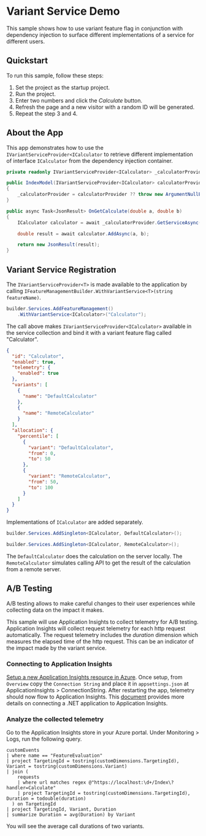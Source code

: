 ﻿# Variant Service Demo

This sample shows how to use variant feature flag in conjunction with dependency injection to surface different implementations of a service for different users.

## Quickstart

To run this sample, follow these steps:

1. Set the project as the startup project.
2. Run the project.
3. Enter two numbers and click the *Calculate* button.
4. Refresh the page and a new visitor with a random ID will be generated.
5. Repeat the step 3 and 4.

## About the App

This app demonstrates how to use the `IVariantServiceProvider<ICalculator` to retrieve different implementation of interface `ICalculator` from the dependency injection container. 

``` C#
private readonly IVariantServiceProvider<ICalculator> _calculatorProvider;

public IndexModel(IVariantServiceProvider<ICalculator> calculatorProvider)
{
    _calculatorProvider = calculatorProvider ?? throw new ArgumentNullException(nameof(calculatorProvider));
}

public async Task<JsonResult> OnGetCalculate(double a, double b)
{
    ICalculator calculator = await _calculatorProvider.GetServiceAsync(HttpContext.RequestAborted);

    double result = await calculator.AddAsync(a, b);

    return new JsonResult(result);
}
```

## Variant Service Registration

The `IVariantServiceProvider<T>` is made available to the application by calling `IFeatureManagementBuilder.WithVariantService<T>(string featureName)`. 

``` C#
builder.Services.AddFeatureManagement()
    .WithVariantService<ICalculator>("Calculator");
```

The call above makes ``IVariantServiceProvider<ICalculator>`` available in the service collection and bind it with a variant feature flag called "Calculator".

``` json
{
  "id": "Calculator",
  "enabled": true,
  "telemetry": {
    "enabled": true
  },
  "variants": [
    {
      "name": "DefaultCalculator"
    },
    {
      "name": "RemoteCalculator"
    }
  ],
  "allocation": {
    "percentile": [
      {
        "variant": "DefaultCalculator",
        "from": 0,
        "to": 50
      },
      {
        "variant": "RemoteCalculator",
        "from": 50,
        "to": 100
      }
    ]
  }
}
```

Implementations of `ICalculator` are added separately.

``` C#
builder.Services.AddSingleton<ICalculator, DefaultCalculator>();

builder.Services.AddSingleton<ICalculator, RemoteCalculator>();
```

The `DefaultCalculator` does the calculation on the server locally. The `RemoteCalculator` simulates calling API to get the result of the calculation from a remote server.

## A/B Testing

A/B testing allows to make careful changes to their user experiences while collecting data on the impact it makes.

This sample will use Application Insights to collect telemetry for A/B testing. Application Insights will collect request telemetry for each http request automatically. The request telemetry includes the *duration* dimension which measures the elapsed time of the http request. This can be an indicator of the impact made by the variant service.

### Connecting to Application Insights

[Setup a new Application Insights resource in Azure](https://learn.microsoft.com/en-us/azure/azure-monitor/app/create-workspace-resource). Once setup, from `Overview` copy the `Connection String` and place it in `appsettings.json` at ApplicationInsights > ConnectionString. After restarting the app, telemetry should now flow to Application Insights. This [document](https://learn.microsoft.com/en-us/azure/azure-monitor/app/asp-net-core?tabs=netcorenew%2Cnetcore6#enable-application-insights-server-side-telemetry-no-visual-studio) provides more details on connecting a .NET application to Application Insights.

### Analyze the collected telemetry

Go to the Application Insights store in your Azure portal. Under Monitoring > Logs, run the following query.

```
customEvents
| where name == "FeatureEvaluation"
| project TargetingId = tostring(customDimensions.TargetingId), Variant = tostring(customDimensions.Variant)
| join (
    requests
    | where url matches regex @"https://localhost:\d+/Index\?handler=Calculate"
    | project TargetingId = tostring(customDimensions.TargetingId), Duration = todouble(duration)
  ) on TargetingId
| project TargetingId, Variant, Duration
| summarize Duration = avg(Duration) by Variant
```

You will see the average call durations of two variants.